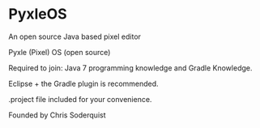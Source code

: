 # PyxleOS
An open source Java based pixel editor

Pyxle (Pixel) OS (open source)

Required to join: Java 7 programming knowledge and Gradle Knowledge.

Eclipse + the Gradle plugin is recommended. 

.project file included for your convenience.

Founded by Chris Soderquist
